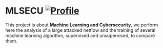 # MLSECU [![Profile][title-img]][profile]

[title-img]:https://img.shields.io/badge/-SCIA--PRIME-red
[profile]:https://github.com/bictole

This project is about **Machine Learning and Cybersecurity**, we perform here the analysis of a large attacked netflow and the training of several machine learning algorithm, supervised and unsupervised, to compare them.